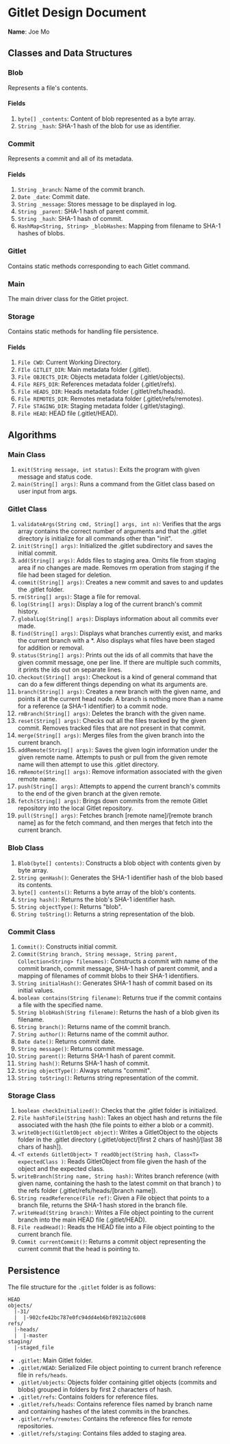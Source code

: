 # Gitlet Design Document

**Name**: Joe Mo

## Classes and Data Structures

### Blob
Represents a file's contents.

#### Fields
1. `byte[] _contents`: Content of blob represented as a byte array.
2. `String _hash`: SHA-1 hash of the blob for use as identifier.

### Commit
Represents a commit and all of its metadata.

#### Fields
1. `String _branch`: Name of the commit branch.
3. `Date _date`: Commit date.
4. `String _message`: Stores message to be displayed in log.
5. `String _parent`: SHA-1 hash of parent commit.
6. `String _hash`: SHA-1 hash of commit.
7. `HashMap<String, String> _blobHashes`: Mapping from filename to SHA-1
 hashes of blobs.

### Gitlet
Contains static methods corresponding to each Gitlet command.

### Main
The main driver class for the Gitlet project.

### Storage
Contains static methods for handling file persistence.

#### Fields
1. `File CWD`: Current Working Directory.
2. `FIle GITLET_DIR`: Main metadata folder (.gitlet).
3. `File OBJECTS_DIR`: Objects metadata folder (.gitlet/objects).
4. `File REFS_DIR`: References metadata folder (.gitlet/refs).
5. `File HEADS_DIR`: Heads metadata folder (.gitlet/refs/heads).
6. `File REMOTES_DIR`: Remotes metadata folder (.gitlet/refs/remotes).
7. `File STAGING_DIR`: Staging metadata folder (.gitlet/staging).
8. `File HEAD`: HEAD file (.gitlet/HEAD).

## Algorithms

### Main Class
1. `exit(String message, int status)`: Exits the program with given message
 and status code.
2. `main(String[] args)`: Runs a command from the Gitlet class based on user
 input from args.

### Gitlet Class
1. `validateArgs(String cmd, String[] args, int n)`: Verifies that the args
array contains the correct number of arguments and that the .gitlet
directory is initialize for all commands other than "init".
2. `init(String[] args)`: Initialized the .gitlet subdirectory and saves the
initial commit.
3. `add(String[] args)`: Adds files to staging area. Omits file from staging
area if no changes are made. Removes rm operation from staging if the file
had been staged for deletion.
4. `commit(String[] args)`: Creates a new commit and saves to and updates the
.gitlet folder.
5. `rm(String[] args)`: Stage a file for removal.
6. `log(String[] args)`: Display a log of the current branch's commit history.
7. `globalLog(String[] args)`: Displays information about all commits ever made.
8. `find(String[] args)`: Displays what branches currently exist, and marks
the current branch with a *. Also displays what files have been staged for
addition or removal. 
9. `status(String[] args)`: Prints out the ids of all commits that have the
given commit message, one per line. If there are multiple such commits, it
prints the ids out on separate lines. 
10. `checkout(String[] args)`: Checkout is a kind of general command that can do
a few different things depending on what its arguments are.
11. `branch(String[] args)`: Creates a new branch with the given name, and
points it at the current head node. A branch is nothing more than a name for a
reference (a SHA-1 identifier) to a commit node.
12. `rmBranch(String[] args)`:  Deletes the branch with the given name. 
13. `reset(String[] args)`: Checks out all the files tracked by the given
commit. Removes tracked files that are not present in that commit.
14. `merge(String[] args)`: Merges files from the given branch into the current
branch. 
15. `addRemote(String[] args)`: Saves the given login information under the
given remote name. Attempts to push or pull from the given remote name will then
attempt to use this .gitlet directory.
16. `rmRemote(String[] args)`: Remove information associated with the given
remote name.
17. `push(String[] args)`: Attempts to append the current branch's commits to
the end of the given branch at the given remote.
18. `fetch(String[] args)`: Brings down commits from the remote Gitlet
repository into the local Gitlet repository. 
19. `pull(String[] args)`: Fetches branch [remote name]/[remote branch name] as
for the fetch command, and then merges that fetch into the current branch.

### Blob Class
1. `Blob(byte[] contents)`: Constructs a blob object with contents given by
 byte array.
2. `String genHash()`: Generates the SHA-1 identifier hash of the blob based
 its contents.
3. `byte[] contents()`: Returns a byte array of the blob's contents.
4. `String hash()`: Returns the blob's SHA-1 identifier hash.
5. `String objectType()`: Returns "blob".
6. `String toString()`: Returns a string representation of the blob.

### Commit Class
1. `Commit()`: Constructs initial commit.
2. `Commit(String branch, String message, String parent,
Collection<String> filenames)`: Constructs a commit with name of the commit
branch, commit message, SHA-1 hash of parent commit, and a mapping of
 filenames of commit blobs to their SHA-1 identifiers.
3. `String initialHash()`: Generates SHA-1 hash of commit based on its initial
 values.
4. `boolean contains(String filename)`: Returns true if the commit contains a
 file with the specified name.
5. `String blobHash(String filename)`: Returns the hash of a blob given its
 filename.
6. `String branch()`: Returns name of the commit branch.
7. `String author()`: Returns name of the commit author.
8. `Date date()`: Returns commit date.
9. `String message()`: Returns commit message.
10. `String parent()`: Returns SHA-1 hash of parent commit.
11. `String hash()`: Returns SHA-1 hash of commit.
12. `String objectType()`: Always returns "commit".
13. `String toString()`: Returns string representation of the commit.

### Storage Class
1. `boolean checkInitialized()`: Checks that the .gitlet folder is initialized.
2. `File hashToFile(String hash)`: Takes an object hash and returns the file
associated with the hash (the file points to either a blob or a commit).
3. `writeObject(GitletObject object)`: Writes a GitletObject to the objects
folder in the .gitlet directory (.gitlet/object/[first 2 chars of hash]/[last
38 chars of hash]).
4. `<T extends GitletObject> T readObject(String hash, Class<T> expectedClass
)`: Reads GitletObject from file given the hash of the object and the
expected class.
5. `writeBranch(String name, String hash)`: Writes branch reference
(with given name, containing the hash to the latest commit on that branch
) to the refs folder (.gitlet/refs/heads/[branch name]).
6. `String readReference(File ref)`: Given a File object that points to a branch
 file, returns the SHA-1 hash stored in the branch file.
7. `writeHead(String branch)`: Writes a File object pointing to the current
 branch into the main HEAD file (.gitlet/HEAD).
8. `File readHead()`: Reads the HEAD file into a File object pointing to the
 current branch file.
9. `Commit currentCommit()`: Returns a commit object representing the current
 commit that the head is pointing to.

## Persistence
The file structure for the `.gitlet` folder is as follows:

```
HEAD
objects/
  |-31/
  |  |-902cfe42bc787e0fc94dd4eb6bf8921b2c6008
refs/
  |-heads/
  |  |-master
staging/
  |-staged_file
```

* `.gitlet`: Main Gitlet folder.
* `.gitlet/HEAD`: Serialized File object pointing to current branch reference
 file in `refs/heads`.
* `.gitlet/objects`: Objects folder containing gitlet objects (commits and
 blobs) grouped in folders by first 2 characters of hash.
* `.gitlet/refs`: Contains folders for reference files.
* `.gitlet/refs/heads`: Contains reference files named by branch name and
 containing hashes of the latest commits in the branches.
* `.gitlet/refs/remotes`: Contains the reference files for remote repositories.
* `.gitlet/refs/staging`: Contains files added to staging area.

